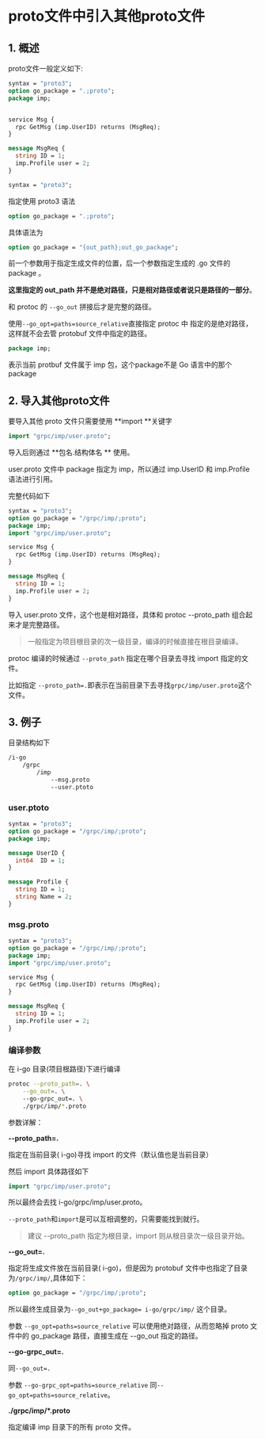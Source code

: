 # proto文件中引入其他proto文件

## 1. 概述

proto文件一般定义如下:

```protobuf
syntax = "proto3";
option go_package = ".;proto";
package imp;


service Msg {
  rpc GetMsg (imp.UserID) returns (MsgReq);
}

message MsgReq {
  string ID = 1;
  imp.Profile user = 2;
}
```



```protobuf
syntax = "proto3";
```

指定使用 proto3 语法

```protobuf
option go_package = ".;proto";
```

具体语法为

```protobuf
option go_package = "{out_path};out_go_package";
```

前一个参数用于指定生成文件的位置，后一个参数指定生成的 .go 文件的 package 。

**这里指定的 out_path 并不是绝对路径，只是相对路径或者说只是路径的一部分**。

和 protoc 的 `--go_out` 拼接后才是完整的路径。

使用`--go_opt=paths=source_relative`直接指定 protoc 中 指定的是绝对路径，这样就不会去管 protobuf 文件中指定的路径。



```protobuf
package imp;
```

表示当前 protbuf 文件属于 imp 包，这个package不是 Go 语言中的那个package



## 2. 导入其他proto文件

要导入其他 proto 文件只需要使用 **import **关键字

```protobuf
import "grpc/imp/user.proto";
```

导入后则通过 **包名.结构体名 ** 使用。

user.proto 文件中 package 指定为 imp，所以通过 imp.UserID 和 imp.Profile 语法进行引用。

完整代码如下

```protobuf
syntax = "proto3";
option go_package = "/grpc/imp/;proto";
package imp;
import "grpc/imp/user.proto";

service Msg {
  rpc GetMsg (imp.UserID) returns (MsgReq);
}

message MsgReq {
  string ID = 1;
  imp.Profile user = 2;
}
```

导入 user.proto 文件，这个也是相对路径，具体和 protoc --proto_path 组合起来才是完整路径。

> 一般指定为项目根目录的次一级目录，编译的时候直接在根目录编译。



protoc 编译的时候通过 `--proto_path` 指定在哪个目录去寻找 import 指定的文件。

比如指定 `--proto_path=.`即表示在当前目录下去寻找`grpc/imp/user.proto`这个文件。



## 3. 例子

目录结构如下

```sh
/i-go
	/grpc
		/imp
			--msg.proto
			--user.ptoto
```



### user.ptoto

```protobuf
syntax = "proto3";
option go_package = "/grpc/imp/;proto";
package imp;

message UserID {
  int64  ID = 1;
}

message Profile {
  string ID = 1;
  string Name = 2;
}
```

### msg.proto

```protobuf
syntax = "proto3";
option go_package = "/grpc/imp/;proto";
package imp;
import "grpc/imp/user.proto";

service Msg {
  rpc GetMsg (imp.UserID) returns (MsgReq);
}

message MsgReq {
  string ID = 1;
  imp.Profile user = 2;
}
```



### 编译参数

在 i-go 目录(项目根路径)下进行编译

```sh
protoc --proto_path=. \
	--go_out=. \ 
	--go-grpc_out=. \
	./grpc/imp/*.proto
```



参数详解：

**--proto_path=.**

指定在当前目录( i-go)寻找 import 的文件（默认值也是当前目录）

然后 import 具体路径如下

```protobuf
import "grpc/imp/user.proto";
```

所以最终会去找 i-go/grpc/imp/user.proto。

`--proto_path`和`import`是可以互相调整的，只需要能找到就行。

> 建议 --proto_path 指定为根目录，import 则从根目录次一级目录开始。



**--go_out=.**

指定将生成文件放在当前目录( i-go)，但是因为 protobuf 文件中也指定了目录为`/grpc/imp/`,具体如下：

```protobuf
option go_package = "/grpc/imp/;proto";
```

所以最终生成目录为`--go_out+go_package= i-go/grpc/imp/` 这个目录。

参数 `--go_opt=paths=source_relative` 可以使用绝对路径，从而忽略掉 proto 文件中的 go_package 路径，直接生成在 --go_out 指定的路径。

 

**--go-grpc_out=.**

同`--go_out=.`

参数 `--go-grpc_opt=paths=source_relative` 同`--go_opt=paths=source_relative`。



**./grpc/imp/*.proto**

指定编译 imp 目录下的所有 proto 文件。